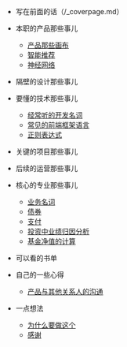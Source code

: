 - 写在前面的话（/_coverpage.md）
 
- 本职的产品那些事儿
  - [产品那些画布](/picture.md)
  - [智能推荐](/zntj.md)
  - [神经网络](/sjwl.md)
 
- 隔壁的设计那些事儿

- 要懂的技术那些事儿
  - [经常听的开发名词](/terminology.md)
  - [常见的前端框架语言](/Frontend.md)
  - [正则表达式](/regex.md)

- 关键的项目那些事儿

- 后续的运营那些事儿

- 核心的专业那些事儿
  - [业务名词](/fnoun.md)
  - [债券](/Fterminology.md)
  - [支付](/payment.md)
  - [投资中业绩归因分析](/brinson.md)
  - [基金净值的计算](/jjjz.md)
  
- 可以看的书单

- 自己的一些心得
  - [产品与其他关系人的沟通](/PMExperience.md)

- 一点想法
  - [为什么要做这个](/about)
  - [感谢](/thx)
